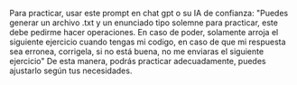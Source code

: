 Para practicar, usar este prompt en chat gpt o su IA de confianza:
"Puedes generar un archivo .txt y un enunciado tipo solemne para practicar, este debe pedirme hacer operaciones. En caso de poder, solamente arroja el siguiente ejercicio cuando tengas mi codigo, en caso de que mi respuesta sea erronea, corrigela, si no está buena, no me enviaras el siguiente ejercicio"
De esta manera, podrás practicar adecuadamente, puedes ajustarlo según tus necesidades.
